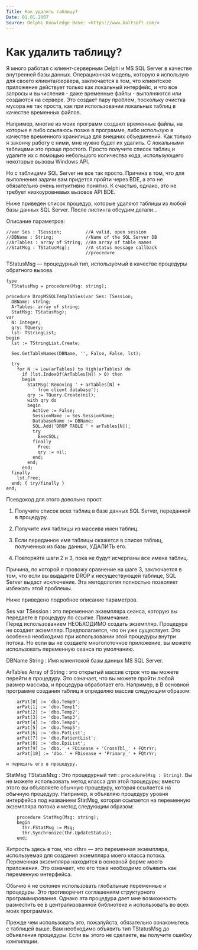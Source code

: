 ```yaml
---
Title: Как удалить таблицу?
Date: 01.01.2007
Source: Delphi Knowledge Base: <https://www.baltsoft.com/>
---
```



Как удалить таблицу?
====================

Я много работал с клиент-серверным Delphi и MS SQL Server в качестве внутренней базы данных.
Операционная модель, которую я использую для своего клиента/сервера, заключается в том,
что клиентское приложение действует только как локальный интерфейс,
и что все запросы и вычисления - даже временные файлы - выполняются или создаются на сервере.
Это создает пару проблем, поскольку очистка мусора не так проста,
как при использовании локальных таблиц в качестве временных файлов.

Например, многие из моих программ создают временные файлы,
на которые я либо ссылаюсь позже в программе,
либо использую в качестве временного хранилища для внешних объединений.
Как только я закончу работу с ними, мне нужно будет их удалить.
С локальными таблицами это проще простого.
Просто получите список таблиц и удалите их с помощью небольшого количества кода,
использующего некоторые вызовы Windows API.

Но с таблицами SQL Server не все так просто.
Причина в том, что для выполнения задачи вам придется пройти через BDE,
а это не обязательно очень интуитивно понятно.
К счастью, однако, это не требует низкоуровневых вызовов API BDE.

Ниже приведен список процедур, которые удаляют таблицы из любой базы данных SQL Server.
После листинга обсудим детали...

Описание параметров:

    //var Ses : TSession;         //A valid, open session
    //DBName : String;            //Name of the SQL Server DB
    //ArTables : array of String; //An array of table names
    //StatMsg : TStatusMsg);      //A status message callback
                                  //procedure
     

TStatusMsg — процедурный тип, используемый в качестве процедуры обратного вызова.

    type
      TStatusMsg = procedure(Msg: string);
     
    procedure DropMSSQLTempTables(var Ses: TSession;
      DBName: string;
      ArTables: array of string;
      StatMsg: TStatusMsg);
    var
      N: Integer;
      qry: TQuery;
      lst: TStringList;
    begin
      lst := TStringList.Create;
     
      Ses.GetTableNames(DBName, '', False, False, lst);
     
      try
        for N := Low(arTables) to High(arTables) do
          if (lst.IndexOf(ArTables[N]) > 0) then
          begin
            StatMsg('Removing ' + arTables[N] +
              ' from client database');
            qry := TQuery.Create(nil);
            with qry do
            begin
              Active := False;
              SessionName := Ses.SessionName;
              DatabaseName := DBName;
              SQL.Add('DROP TABLE ' + arTables[N]);
              try
                ExecSQL;
              finally
                Free;
                qry := nil;
              end;
            end;
          end;
      finally
        lst.Free;
      end; { try/finally }
    end;

Псевдокод для этого довольно прост.

1. Получите список всех таблиц в базе данных SQL Server, переданной в процедуру.

2. Получите имя таблицы из массива имен таблиц.

3. Если переданное имя таблицы окажется в списке таблиц, полученных из базы данных, УДАЛИТЬ его.

4. Повторяйте шаги 2 и 3, пока не будут исчерпаны все имена таблиц.

Причина, по которой я провожу сравнение на шаге 3, заключается в том, что если вы выдадите
DROP к несуществующей таблице, SQL Server выдаст
исключение. Эта методология полностью позволяет избежать этой проблемы.

Ниже приведено подробное описание параметров.

Ses var TSession
: это переменная экземпляра сеанса, которую вы передаете в процедуру по ссылке.
  Примечание.  
  Перед использованием НЕОБХОДИМО создать экземпляр.
  Процедура не создает экземпляр. Предполагается, что он уже существует.
  Это особенно необходимо при использовании этой процедуры внутри потока.
  Но если вы не создаете многопоточное приложение,
  вы можете использовать переменную сеанса по умолчанию.

DBName       String
: Имя клиентской базы данных MS SQL Server.

ArTables        Array of String
: это открытый массив строк
что вы можете перейти в процедуру. Это означает, что вы можете пройти любой
размер массива, и процедура обработает его. Например, в
В основной программе создания таблиц я определяю массив следующим образом:

        arPat[0] := 'dbo.Temp0';
        arPat[1] := 'dbo.Temp1';
        arPat[2] := 'dbo.Temp2';
        arPat[3] := 'dbo.Temp3';
        arPat[4] := 'dbo.Temp4';
        arPat[5] := 'dbo.Temp5';
        arPat[6] := 'dbo.PatList';
        arPat[7] := 'dbo.PatientList';
        arPat[8] := 'dbo.EpiList';
        arPat[9] := 'dbo.' + FDisease + 'CrossTbl_' + FQtrYr;
        arPat[10] := 'dbo.' + FDisease + 'Primary_' + FQtrYr;

    и передать его в процедуру.

StatMsg        TStatusMsg
: Это процедурный тип : `procedure(Msg : String)`.
Вы не можете использовать метод класса для этой процедуры;
вместо этого вы объявляете обычную процедуру, которая ссылается на обычную процедуру.
Например, я объявляю процедуру уровня интерфейса под названием StatMsg,
которая ссылается на переменную экземпляра потока и метод следующим образом:

        procedure StatMsg(Msg: string); 
        begin
          thr.FStatMsg := Msg;
          thr.Synchronize(thr.UpdateStatus); 
        end;

Хитрость здесь в том, что «thr» — это переменная экземпляра, используемая для создания экземпляра моего класса потока.
Переменная экземпляра находится в основной форме моего приложения.
Это означает, что его тоже необходимо объявить как переменную интерфейса.

Обычно я не склонен использовать глобальные переменные и процедуры.
Это противоречит соглашениям структурного программирования.
Однако эта процедура дает мне возможность разместить ее в централизованной библиотеке и использовать во всех моих программах.

Прежде чем использовать это, пожалуйста, обязательно ознакомьтесь с таблицей выше.
Вам необходимо объявить тип TStatusMsg до объявления процедуры.
Если вы этого не сделаете, вы получите ошибку компиляции.

